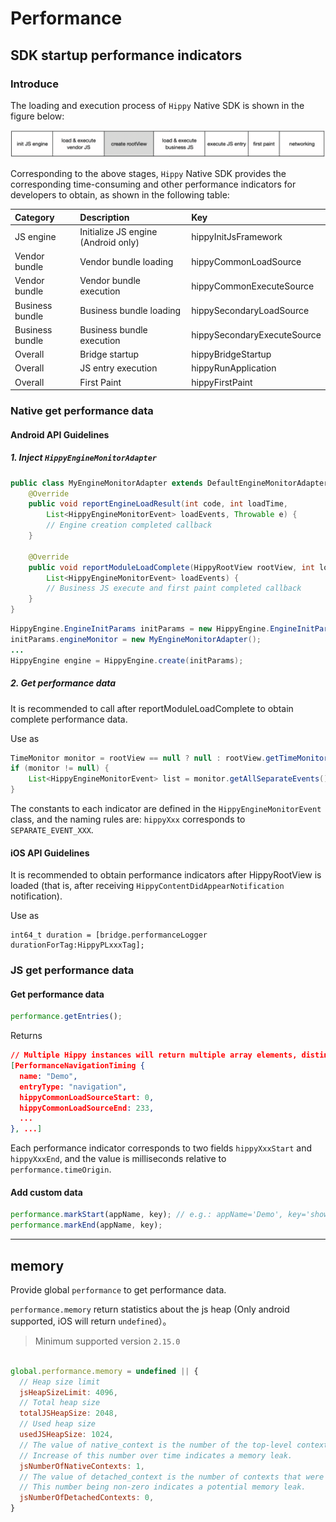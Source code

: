 # Performance

## SDK startup performance indicators

### Introduce

The loading and execution process of `Hippy` Native SDK is shown in the figure below:

![hippy-launch-steps](../assets/img/hippy-launch-steps.png)

Corresponding to the above stages, `Hippy` Native SDK provides the corresponding time-consuming and other performance indicators for developers to obtain, as shown in the following table:

| Category | Description | Key |
| :------- | :--------------- | :--------------------- |
| JS engine | Initialize JS engine (Android only) | hippyInitJsFramework |
| Vendor bundle | Vendor bundle loading | hippyCommonLoadSource |
| Vendor bundle | Vendor bundle execution | hippyCommonExecuteSource |
| Business bundle | Business bundle loading | hippySecondaryLoadSource |
| Business bundle | Business bundle execution | hippySecondaryExecuteSource |
| Overall | Bridge startup | hippyBridgeStartup |
| Overall | JS entry execution | hippyRunApplication |
| Overall | First Paint | hippyFirstPaint |




### Native get performance data

#### Android API Guidelines

##### 1. Inject `HippyEngineMonitorAdapter`

```java
public class MyEngineMonitorAdapter extends DefaultEngineMonitorAdapter {
    @Override
    public void reportEngineLoadResult(int code, int loadTime,
        List<HippyEngineMonitorEvent> loadEvents, Throwable e) {
        // Engine creation completed callback
    }

    @Override
    public void reportModuleLoadComplete(HippyRootView rootView, int loadTime,
        List<HippyEngineMonitorEvent> loadEvents) {
        // Business JS execute and first paint completed callback
    }
}
```

```java
HippyEngine.EngineInitParams initParams = new HippyEngine.EngineInitParams();
initParams.engineMonitor = new MyEngineMonitorAdapter();
...
HippyEngine engine = HippyEngine.create(initParams);
```

##### 2. Get performance data

It is recommended to call after reportModuleLoadComplete to obtain complete performance data.

Use as

```java
TimeMonitor monitor = rootView == null ? null : rootView.getTimeMonitor();
if (monitor != null) {
    List<HippyEngineMonitorEvent> list = monitor.getAllSeparateEvents();
}
```

The constants to each indicator are defined in the `HippyEngineMonitorEvent` class, and the naming rules are: `hippyXxx` corresponds to `SEPARATE_EVENT_XXX`.

#### iOS API Guidelines

It is recommended to obtain performance indicators after HippyRootView is loaded (that is, after receiving `HippyContentDidAppearNotification` notification).

Use as

```objc
int64_t duration = [bridge.performanceLogger durationForTag:HippyPLxxxTag];
```



### JS get performance data

#### Get performance data

```js
performance.getEntries();
```

Returns

```json
// Multiple Hippy instances will return multiple array elements, distinguished by the name field
[PerformanceNavigationTiming {
  name: "Demo",
  entryType: "navigation",
  hippyCommonLoadSourceStart: 0,
  hippyCommonLoadSourceEnd: 233,
  ...
}, ...]
```

Each performance indicator corresponds to two fields `hippyXxxStart` and `hippyXxxEnd`, and the value is milliseconds relative to `performance.timeOrigin`.

#### Add custom data

```js
performance.markStart(appName, key); // e.g.: appName='Demo', key='showContent'
performance.markEnd(appName, key);
```




---

## memory

Provide global `performance` to get performance data. 

`performance.memory` return statistics about the js heap (Only android supported, iOS will return `undefined`）。

> Minimum supported version `2.15.0`

```javascript

global.performance.memory = undefined || {
  // Heap size limit
  jsHeapSizeLimit: 4096,
  // Total heap size
  totalJSHeapSize: 2048,
  // Used heap size
  usedJSHeapSize: 1024,
  // The value of native_context is the number of the top-level contexts currently active.
  // Increase of this number over time indicates a memory leak.
  jsNumberOfNativeContexts: 1,
  // The value of detached_context is the number of contexts that were detached and not yet garbage collected.
  // This number being non-zero indicates a potential memory leak.
  jsNumberOfDetachedContexts: 0,
}

```

